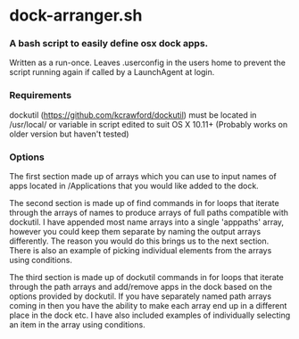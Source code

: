 # dock-arranger.sh
### A bash script to easily define osx dock apps. 

Written as a run-once. Leaves .userconfig in the users home to prevent the script running again if called by a LaunchAgent at login.

### Requirements

dockutil (https://github.com/kcrawford/dockutil) must be located in /usr/local/ or variable in script edited to suit
OS X 10.11+ (Probably works on older version but haven't tested)

### Options

The first section made up of arrays which you can use to input names of apps located in /Applications that you would like added to the dock.

The second section is made up of find commands in for loops that iterate through the arrays of names to produce arrays of full paths compatible with dockutil.
I have appended most name arrays into a single 'apppaths' array, however you could keep them separate by naming the output arrays differently. The reason you would do this brings us to the next section. There is also an example of picking individual elements from the arrays using conditions.

The third section is made up of dockutil commands in for loops that iterate through the path arrays and add/remove apps in the dock based on the options provided by dockutil. If you have separately named path arrays coming in then you have the ability to make each array end up in a different place in the dock etc. I have also included examples of individually selecting an item in the array using conditions.
